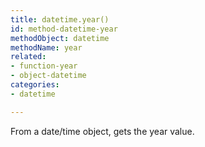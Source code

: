 ```yaml
---
title: datetime.year()
id: method-datetime-year
methodObject: datetime
methodName: year
related:
- function-year
- object-datetime
categories:
- datetime

---
```


From a date/time object, gets the year value.